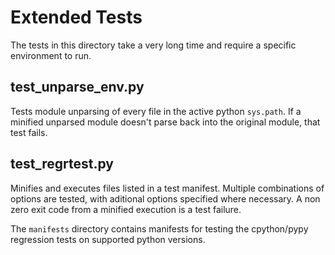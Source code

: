 # Extended Tests

The tests in this directory take a very long time and require a specific environment to run.

## test_unparse_env.py

Tests module unparsing of every file in the active python `sys.path`. If a minified unparsed module doesn't
parse back into the original module, that test fails.

## test_regrtest.py

Minifies and executes files listed in a test manifest. Multiple combinations of options are tested, with aditional
options specified where necessary. A non zero exit code from a minified execution is a test failure.

The `manifests` directory contains manifests for testing the cpython/pypy regression tests on supported python versions.

